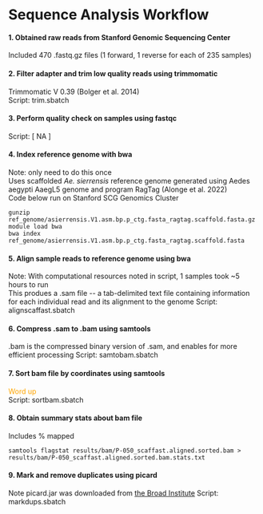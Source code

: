 # Sequence Analysis Workflow 

#### 1. Obtained raw reads from Stanford Genomic Sequencing Center   
Included 470 .fastq.gz files (1 forward, 1 reverse for each of 235 samples)

#### 2. Filter adapter and trim low quality reads using trimmomatic
Trimmomatic V 0.39 (Bolger et al. 2014)  
Script: trim.sbatch

#### 3. Perform quality check on samples using fastqc
Script: [ NA ]

#### 4. Index reference genome with bwa
Note: only need to do this once   
Uses scaffolded *Ae. sierrensis* reference genome generated using Aedes aegypti AaegL5 genome and program RagTag (Alonge et al. 2022)   
Code below run on Stanford SCG Genomics Cluster  
```
gunzip ref_genome/asierrensis.V1.asm.bp.p_ctg.fasta_ragtag.scaffold.fasta.gz
module load bwa
bwa index ref_genome/asierrensis.V1.asm.bp.p_ctg.fasta_ragtag.scaffold.fasta
```
#### 5. Align sample reads to reference genome using bwa
Note: With computational resources noted in script, 1 samples took ~5 hours to run   
This produes a .sam file -- a tab-delimited text file containing information for each individual read and its alignment to the genome
Script: alignscaffast.sbatch

#### 6. Compress .sam to .bam using samtools
.bam is the compressed binary version of .sam, and enables for more efficient processing
Script: samtobam.sbatch

#### 7. Sort bam file by coordinates using samtools
<span style="color:orange;">Word up</span>  
Script: sortbam.sbatch

#### 8. Obtain summary stats about bam file 
Includes % mapped
```
samtools flagstat results/bam/P-050_scaffast.aligned.sorted.bam > results/bam/P-050_scaffast.aligned.sorted.bam.stats.txt
```

#### 9. Mark and remove duplicates using picard
Note picard.jar was downloaded from [the Broad Institute](https://broadinstitute.github.io/picard/)
Script: markdups.sbatch
